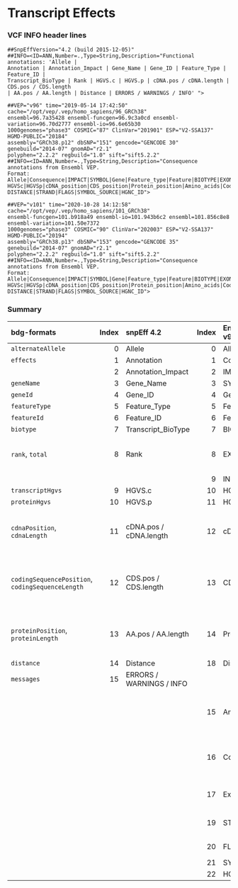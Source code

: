 # Transcript Effects

### VCF INFO header lines

```
##SnpEffVersion="4.2 (build 2015-12-05)"
##INFO=<ID=ANN,Number=.,Type=String,Description="Functional annotations: 'Allele |
Annotation | Annotation_Impact | Gene_Name | Gene_ID | Feature_Type | Feature_ID |
Transcript_BioType | Rank | HGVS.c | HGVS.p | cDNA.pos / cDNA.length | CDS.pos / CDS.length
| AA.pos / AA.length | Distance | ERRORS / WARNINGS / INFO' ">
```

```
##VEP="v96" time="2019-05-14 17:42:50" cache="/opt/vep/.vep/homo_sapiens/96_GRCh38"
ensembl=96.7a35428 ensembl-funcgen=96.9c3a0cd ensembl-variation=96.70d2777 ensembl-io=96.6e65b30
1000genomes="phase3" COSMIC="87" ClinVar="201901" ESP="V2-SSA137" HGMD-PUBLIC="20184"
assembly="GRCh38.p12" dbSNP="151" gencode="GENCODE 30" genebuild="2014-07" gnomAD="r2.1"
polyphen="2.2.2" regbuild="1.0" sift="sift5.2.2"
##INFO=<ID=ANN,Number=.,Type=String,Description="Consequence annotations from Ensembl VEP.
Format: Allele|Consequence|IMPACT|SYMBOL|Gene|Feature_type|Feature|BIOTYPE|EXON|INTRON|
HGVSc|HGVSp|cDNA_position|CDS_position|Protein_position|Amino_acids|Codons|Existing_variation|
DISTANCE|STRAND|FLAGS|SYMBOL_SOURCE|HGNC_ID">
```

```
##VEP="v101" time="2020-10-28 14:12:58" cache="/opt/vep/.vep/homo_sapiens/101_GRCh38"
ensembl-funcgen=101.b918a49 ensembl-io=101.943b6c2 ensembl=101.856c8e8 ensembl-variation=101.50e7372
1000genomes="phase3" COSMIC="90" ClinVar="202003" ESP="V2-SSA137" HGMD-PUBLIC="20194"
assembly="GRCh38.p13" dbSNP="153" gencode="GENCODE 35" genebuild="2014-07" gnomAD="r2.1"
polyphen="2.2.2" regbuild="1.0" sift="sift5.2.2"
##INFO=<ID=ANN,Number=.,Type=String,Description="Consequence annotations from Ensembl VEP.
Format: Allele|Consequence|IMPACT|SYMBOL|Gene|Feature_type|Feature|BIOTYPE|EXON|INTRON|
HGVSc|HGVSp|cDNA_position|CDS_position|Protein_position|Amino_acids|Codons|Existing_variation|
DISTANCE|STRAND|FLAGS|SYMBOL_SOURCE|HGNC_ID">
```

### Summary

| bdg-formats                                      | Index | snpEff 4.2               | Index | Ensembl VEP v96,v101  | Notes                                                                                                                 |
| :--------------------------------                | ----: | :----------------------- | ----: | :-------------------- | :-------------------------------------------------------------------------------------------------------------------- |
| `alternateAllele`                                | 0     | Allele                   | 0     | Allele                |                                                                                                                       |
| `effects`                                        | 1     | Annotation               | 1     | Consequence           |                                                                                                                       |
|                                                  | 2     | Annotation_Impact        | 2     | IMPACT                | New field `impact`                                                                                                    |
| `geneName`                                       | 3     | Gene_Name                | 3     | SYMBOL                |                                                                                                                       |
| `geneId`                                         | 4     | Gene_ID                  | 4     | Gene                  |                                                                                                                       |
| `featureType`                                    | 5     | Feature_Type             | 5     | Feature_type          |                                                                                                                       |
| `featureId`                                      | 6     | Feature_ID               | 6     | Feature               |                                                                                                                       |
| `biotype`                                        | 7     | Transcript_BioType       | 7     | BIOTYPE               |                                                                                                                       |
| `rank`, `total`                                  | 8     | Rank                     | 8     | EXON                  | Rank / total : Exon or Intron rank / total number of exons or introns; map to `rank`, `total`                         |
|                                                  |       |                          | 9     | INTRON                | Map to `rank`, `total`                                                                                                |
| `transcriptHgvs`                                 | 9     | HGVS.c                   | 10    | HGVSc                 |                                                                                                                       |
| `proteinHgvs`                                    | 10    | HGVS.p                   | 11    | HGVSp                 |                                                                                                                       |
| `cdnaPosition`, `cdnaLength`                     | 11    | cDNA.pos / cDNA.length   | 12    | cDNA_position         | cDNA_position _/ (cDNA_len optional)_ : Position in cDNA and trancript's cDNA length (one based).                     |
| `codingSequencePosition`, `codingSequenceLength` | 12    | CDS.pos / CDS.length     | 13    | CDS_position          | CDS_position _/ (CDS_len optional)_: Position and number of coding bases (one based includes START and STOP codons).  |
| `proteinPosition`, `proteinLength`               | 13    | AA.pos / AA.length       | 14    | Protein_position      | Protein_position _/ (Protein_len optional)_: Position and number of AA (one based, including START, but not STOP).    |
| `distance`                                       | 14    | Distance                 | 18    | Distance              |                                                                                                                       |
| `messages`                                       | 15    | ERRORS / WARNINGS / INFO |       |                       |                                                                                                                       |
|                                                  |       |                          | 15    | Amino_acids           | Amino_acids : Reference and variant amino acids; new fields `referenceProteinSequence`, `alternateProteinSequence`    |
|                                                  |       |                          | 16    | Codons                | Codons : Reference and variant codon sequence; new fields `referenceCodingSequence`, `alternateCodingSequence`        |
|                                                  |       |                          | 17    | Existing_variation    | Existing_variation : Identifier(s) of co-located known variants                                                       |
|                                                  |       |                          | 19    | STRAND                | STRAND : Strand of the feature (1/-1); new field `strand`                                                             |
|                                                  |       |                          | 20    | FLAGS                 | FLAGS: Transcript quality flags                                                                                       |
|                                                  |       |                          | 21    | SYMBOL_SOURCE         |                                                                                                                       |
|                                                  |       |                          | 22    | HGNC_ID               |                                                                                                                       |
